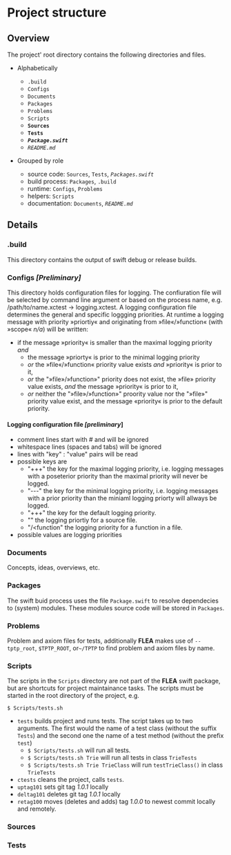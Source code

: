 Project structure
===================
Overview
--------
The project' root directory contains the following 
directories and files.

- Alphabetically
    - `.build`
    - `Configs`
    - `Documents`
    - `Packages`
    - `Problems`
    - `Scripts`
    - **`Sources`**
    - **`Tests`**
    - **_`Package.swift`_**
    - _`README.md`_

- Grouped by role
    - source code: `Sources`, `Tests`, *`Packages.swift`*
    - build process: `Packages`, `.build`
    - runtime: `Configs`, `Problems`
    - helpers: `Scripts`
    - documentation: `Documents`, _`README.md`_

Details
-------
### .build
This directory contains the output of swift debug or release builds.

### Configs _[Preliminary]_
This directory holds configuration files for logging.
The confiuration file will be selected by command line argument
or based on the process name, e.g. /path/to/name.xctest -> logging.xctest.
A logging configuration file determines the general and specific 
loggging priorities. At runtime a logging message with priority »priortiy« 
and originating from »file«/»function« (with »scope« _n/a_) will be written:
- if the message »priority« is smaller than the maximal logging priority _and_
  - the message »priorty« is prior to the minimal logging priority
  - _or_ the »file«/»function« priority value exists
      _and_ »priority« is prior to it,
  - _or_ the "»file»/»function»" priority does not exist,
    the »file» priority value exists, 
      _and_ the message »priority« is prior to it,
  - _or_ neither the "»file»/»function»" proority value
      nor the "»file»" priority value exist, and
      the message «priority« is prior to the default priority.

#### Logging configuration file _[preliminary_]
- comment lines start with \# and will be ignored
- whitespace lines (spaces and tabs) will be ignored
- lines with "key" : "value" pairs will be read
- possible keys are
    - "+++" the key for the maximal logging priority,
      i.e. logging messages with a poseterior priority 
      than the maximal priority will never be logged.
    - "---" the key for the minimal logging priority,
      i.e. logging messages with a prior priority than 
      the miniaml logging priorty will allways be logged.
    - "+++" the key for the default logging priority.
    - "<file>" the logging priortiy for a source file.
    - "<file>/<function" the logging priority for a 
      function in a file.
- possible values are logging priorities

### Documents
Concepts, ideas, overviews, etc.

### Packages
The swift buid process uses the file `Package.swift` to 
resolve dependecies to (system) modules. These modules source
code will be stored in `Packages`.

### Problems
Problem and axiom files for tests, additionally **FLEA**
makes use of `--tptp_root`, `$TPTP_ROOT`, 
or`~/TPTP` to find problem and axiom files by name.

### Scripts

The scripts in the `Scripts` directory are not part of the **FLEA** 
swift package, but are shortcuts for project maintainance tasks.
The scripts must be started in the root directory of the project, e.g.

`$ Scripts/tests.sh`

- `tests` builds project and runs tests. The script takes 
  up to two arguments. The first would the name of a test
  class (without the suffix `Tests`) and the second one the
  name of a test method (without the prefix `test`)
  - `$ Scripts/tests.sh` will run all tests.
  - `$ Scripts/tests.sh Trie` will run all tests in class `TrieTests`
  - `$ Scripts/tests.sh Trie TrieClass` will run `testTrieClass()`
    in class `TrieTests`
- `ctests` cleans the project, calls `tests`.
- `uptag101` sets git tag *1.0.1* locally
- `deltag101` deletes git tag *1.0.1* locally
- `retag100` moves (deletes and adds) tag *1.0.0* 
   to newest commit locally and remotely.  
 
### Sources

### Tests

